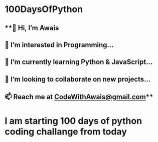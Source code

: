 # 100DaysOfPython

## **👋 Hi, I’m Awais
## 👀 I’m interested in Programming...
## 🌱 I’m currently learning Python & JavaScript...
## 💞️ I’m looking to collaborate on new projects...
## 📫 Reach me at CodeWithAwais@gmail.com**

# I am starting 100 days of python coding challange from today